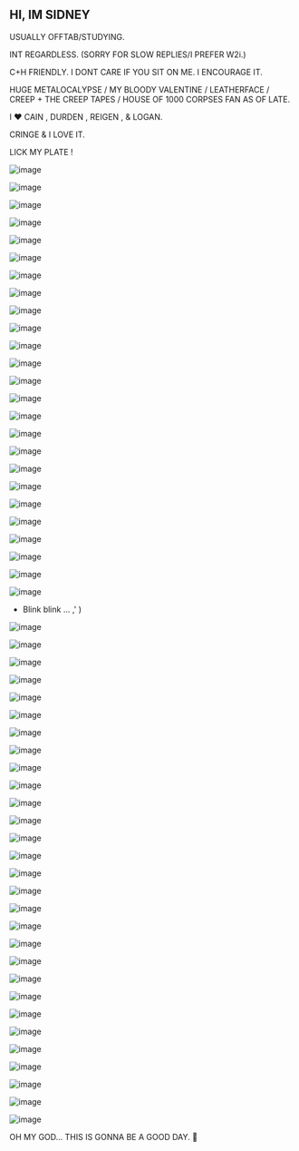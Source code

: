 ## HI, IM SIDNEY
USUALLY OFFTAB/STUDYING.

INT REGARDLESS. (SORRY FOR SLOW REPLIES/I PREFER W2i.)

C+H FRIENDLY. I DONT CARE IF YOU SIT ON ME. I ENCOURAGE IT.

HUGE METALOCALYPSE / MY BLOODY VALENTINE / LEATHERFACE / CREEP + THE CREEP TAPES / HOUSE OF 1000 CORPSES FAN AS OF LATE.

I ♥️ CAIN , DURDEN , REIGEN , & LOGAN.

CRINGE & I LOVE IT.

LICK MY PLATE !


![image](https://github.com/user-attachments/assets/1b68b0b9-acf1-4ce7-9346-a772d02abc82)



![image](https://github.com/user-attachments/assets/de11797d-862f-405f-9e6f-47266f62e29f)


![image](https://github.com/user-attachments/assets/04ca80f6-73dc-4680-bfea-bdfc8ef87e33)


![image](https://github.com/user-attachments/assets/3c492925-a3ff-40cf-b982-ecfba80cff26)


![image](https://github.com/user-attachments/assets/c43d4ef1-ef51-4027-9228-a8058e3333ee)


![image](https://github.com/user-attachments/assets/dc695afd-ad4e-4401-a61d-a35cd9a4b4f3)


![image](https://github.com/user-attachments/assets/72f4cb6e-12c9-47ea-94f9-6d7acaf29f58)


![image](https://github.com/user-attachments/assets/9866d18b-df06-423d-ade3-4817c3fee4e0)


![image](https://github.com/user-attachments/assets/c164621a-288a-4142-8eb9-3fbac0fd12ec)



![image](https://github.com/user-attachments/assets/48903acf-d8c6-4438-931e-682cfc57702c)



![image](https://github.com/user-attachments/assets/d8ae81b0-41a8-4c86-806e-1b1b883210c2)

![image](https://github.com/user-attachments/assets/036a881a-010c-41d1-8f1c-978f9360c14a)


![image](https://github.com/user-attachments/assets/120c1bc8-c673-4779-b0c7-c3e359045550)


![image](https://github.com/user-attachments/assets/d77890ab-0fbe-4ba4-90ab-18c08df77f7a)


![image](https://github.com/user-attachments/assets/1ef8be98-120c-4e0a-a6b8-65d3fbbfe129)


![image](https://github.com/user-attachments/assets/50fe89c2-722e-4c45-9e44-960ed5c159a3)


![image](https://github.com/user-attachments/assets/a2b03bea-caab-40ea-ab8a-e0669fe3564d)



![image](https://github.com/user-attachments/assets/091ee256-59fb-4870-92a6-bbe41a45fd64)


![image](https://github.com/user-attachments/assets/17a1a411-0bb9-4f62-96aa-3d393d7a48fe)


![image](https://github.com/user-attachments/assets/2f8fc14b-cc2b-415f-aea2-fae096503d70)


![image](https://github.com/user-attachments/assets/ba9d976a-3284-4d84-b51f-d02d3313752e)


![image](https://github.com/user-attachments/assets/3f00f4b7-8821-42c4-b2bb-33668865dae0)

![image](https://github.com/user-attachments/assets/493bdf5a-978c-4e97-8d53-8741887cd410)


![image](https://github.com/user-attachments/assets/dbe246e2-6af2-4c29-b7ad-9ea3dbf9842d)





![image](https://github.com/user-attachments/assets/1a537e61-1c04-41b3-8dbe-4a20b57dcd86)

* Blink blink ... ,' )


![image](https://github.com/user-attachments/assets/b1c51cd5-268f-4ef3-9ae0-dc6cd627a2a4)


![image](https://github.com/user-attachments/assets/f355da8b-7175-4dc2-8534-e00fb297b83c)


![image](https://github.com/user-attachments/assets/f13a41f6-4677-46da-bda9-e29f5642d2eb)



![image](https://github.com/user-attachments/assets/b5c2223a-97f8-4b21-83d5-ef31186a4ab9)


![image](https://github.com/user-attachments/assets/0311a58a-34a2-434c-a530-0a60e16bcc38)


![image](https://github.com/user-attachments/assets/904f107e-97c3-4bf4-bb43-d6a29cef3983)


![image](https://github.com/user-attachments/assets/aa58d321-5f62-44fb-96a6-4d73c8d2a180)


![image](https://github.com/user-attachments/assets/83008787-da6b-4856-a7df-eb4cf3bc2625)


![image](https://github.com/user-attachments/assets/0a565ad8-6b85-4cad-9e1e-973425f4f34a)

![image](https://github.com/user-attachments/assets/a98bddf1-2a15-4d36-9fcf-86bbd0b2ed03)


![image](https://github.com/user-attachments/assets/d436ca51-e709-42f5-88fd-6232816da063)


![image](https://github.com/user-attachments/assets/11dfd6cd-1ff5-4940-b7a8-7dde164dc93c)




![image](https://github.com/user-attachments/assets/bd44cfda-fcba-4dc8-bc27-c63f97671a19)



![image](https://github.com/user-attachments/assets/e1a694b0-d0ce-42c1-aa89-990325bd88f7)


![image](https://github.com/user-attachments/assets/a8064934-ebbc-46c6-aaab-57c6df1db785)




![image](https://github.com/user-attachments/assets/4537e3b5-9acc-401c-bb05-38d9a3a9e18e)


![image](https://github.com/user-attachments/assets/6235469b-1dee-43a6-bedb-98823cf96a32)


![image](https://github.com/user-attachments/assets/b3576c4c-cc21-4b84-9d76-95be9467e518)


![image](https://github.com/user-attachments/assets/6edc6ef4-edf9-4b2c-b0ea-72306c079ddd)


![image](https://github.com/user-attachments/assets/7f052500-bcc4-4a5a-b13b-c4f804ae6ee2)

![image](https://github.com/user-attachments/assets/1797f006-5ab6-4f11-91b3-96e6cf60aef1)

![image](https://github.com/user-attachments/assets/cde76a26-28d9-40ad-93ac-983676d1b811)


![image](https://github.com/user-attachments/assets/926d481b-b07b-4e5b-949c-b1c364f0664f)

![image](https://github.com/user-attachments/assets/4dc2a665-9d0a-43b7-ade1-c07f4faf2f74)


![image](https://github.com/user-attachments/assets/6ca5b3a1-8429-4934-8461-23267ea6ce1e)

![image](https://github.com/user-attachments/assets/e96d78c8-a112-4a66-be4e-f59f9a4b3144)

![image](https://github.com/user-attachments/assets/fc1e609b-8049-4086-bc20-76a1f292af68)


![image](https://github.com/user-attachments/assets/f62ed083-b16b-46a8-8280-1d0c4fb8b50b)


![image](https://github.com/user-attachments/assets/22d44430-c42d-4dd7-852a-ed721cbbf38a)

OH MY GOD... THIS IS GONNA BE A GOOD DAY. 🐾

<!--**MOUTHOFMETAL/MOUTHOFMETAL** is a ✨ _special_ ✨ repository because its `README.md` (this file) appears on your GitHub profile.

Here are some ideas to get you started:

- 🔭 I’m currently working on ...
- 🌱 I’m currently learning ...
- 👯 I’m looking to collaborate on ...
- 🤔 I’m looking for help with ...
- 💬 Ask me about ...
- 📫 How to reach me: ...
- 😄 Pronouns: ...
- ⚡ Fun fact: ...
-->
